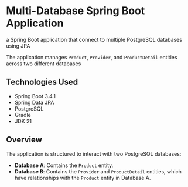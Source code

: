# Multi-Database Spring Boot Application

a Spring Boot application that connect to multiple PostgreSQL databases using JPA

The application manages `Product`, `Provider`, and `ProductDetail` entities across two different databases

## Technologies Used

- Spring Boot 3.4.1
- Spring Data JPA
- PostgreSQL
- Gradle
- JDK 21

## Overview

The application is structured to interact with two PostgreSQL databases:

- **Database A**: Contains the `Product` entity.
- **Database B**: Contains the `Provider` and `ProductDetail` entities, which have relationships with the `Product` entity in Database A.